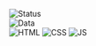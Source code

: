 ![Status](https://img.shields.io/badge/Status-Em%20Desenvolvimento-orange)<br/>
![Data](https://img.shields.io/badge/Inicio-Jun%2F22-blue)<br/>
![HTML](https://img.shields.io/badge/-HTML-orange) ![CSS](https://img.shields.io/badge/-CSS-blue) ![JS](https://img.shields.io/badge/-JS-yellow)
